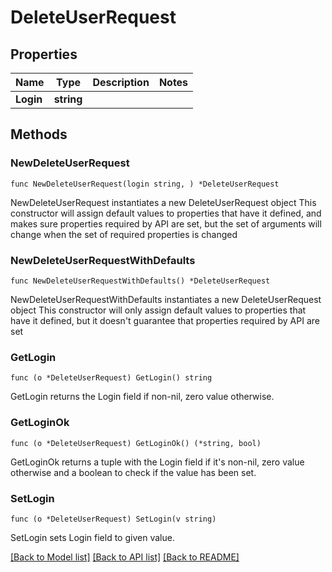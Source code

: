 # DeleteUserRequest

## Properties

Name | Type | Description | Notes
------------ | ------------- | ------------- | -------------
**Login** | **string** |  | 

## Methods

### NewDeleteUserRequest

`func NewDeleteUserRequest(login string, ) *DeleteUserRequest`

NewDeleteUserRequest instantiates a new DeleteUserRequest object
This constructor will assign default values to properties that have it defined,
and makes sure properties required by API are set, but the set of arguments
will change when the set of required properties is changed

### NewDeleteUserRequestWithDefaults

`func NewDeleteUserRequestWithDefaults() *DeleteUserRequest`

NewDeleteUserRequestWithDefaults instantiates a new DeleteUserRequest object
This constructor will only assign default values to properties that have it defined,
but it doesn't guarantee that properties required by API are set

### GetLogin

`func (o *DeleteUserRequest) GetLogin() string`

GetLogin returns the Login field if non-nil, zero value otherwise.

### GetLoginOk

`func (o *DeleteUserRequest) GetLoginOk() (*string, bool)`

GetLoginOk returns a tuple with the Login field if it's non-nil, zero value otherwise
and a boolean to check if the value has been set.

### SetLogin

`func (o *DeleteUserRequest) SetLogin(v string)`

SetLogin sets Login field to given value.



[[Back to Model list]](../README.md#documentation-for-models) [[Back to API list]](../README.md#documentation-for-api-endpoints) [[Back to README]](../README.md)


